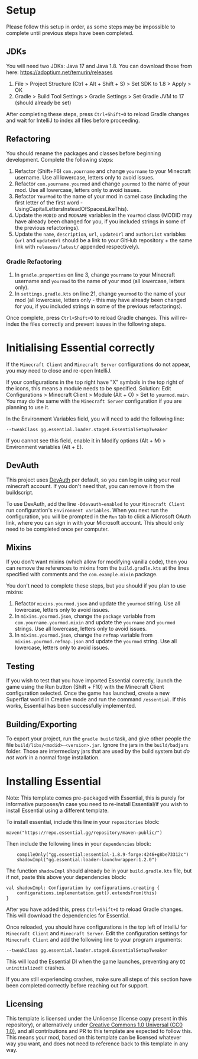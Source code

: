 # Setup
Please follow this setup in order, as some steps may be impossible to complete until previous steps have been completed.

## JDKs
You will need two JDKs: Java 17 and Java 1.8. You can download those from here: https://adoptium.net/temurin/releases

1. File > Project Structure (Ctrl + Alt + Shift + S) > Set SDK to 1.8 > Apply > OK
1. Gradle > Build Tool Settings > Gradle Settings > Set Gradle JVM to 17 (should already be set)

After completing these steps, press `Ctrl+Shift+O` to reload Gradle changes and wait for IntelliJ to index all files before proceeding.

## Refactoring
You should rename the packages and classes before beginning development. Complete the following steps:

1. Refactor (Shift+F6) `com.yourname` and change `yourname` to your Minecraft username. Use all lowercase, letters only to avoid issues.
2. Refactor `com.yourname.yourmod` and change `yourmod` to the name of your mod. Use all lowercase, letters only to avoid issues.
3. Refactor `YourMod` to the name of your mod in camel case (including the first letter of the first word - UsingCapitalLettersInsteadOfSpacesLikeThis).
4. Update the `MODID` and `MODNAME` variables in the `YourMod` class (MODID may have already been changed for you, if you included strings in some of the previous refactorings).
5. Update the `name`, `description`, `url`, `updateUrl` and `authorList` variables (`url` and `updateUrl` should be a link to your GitHub repository + the same link with `releases/latest/` appended respectively).

### Gradle Refactoring
1. In `gradle.properties` on line 3, change `yourname` to your Minecraft username and `yourmod` to the name of your mod (all lowercase, letters only).
2. In `settings.gradle.kts` on line 21, change `yourmod` to the name of your mod (all lowercase, letters only - this may have already been changed for you, if you included strings in some of the previous refactorings).

Once complete, press `Ctrl+Shift+O` to reload Gradle changes. This will re-index the files correctly and prevent issues in the following steps.



# Initialising Essential correctly
If the `Minecraft Client` and `Minecraft Server` configurations do not appear, you may need to close and re-open IntelliJ.

If your configurations in the top right have "X" symbols in the top right of the icons, this means a module needs to be specified.
Solution: Edit Configurations > Minecraft Client > Module (Alt + O) > Set to `yourmod.main`.
You may do the same with the `Minecraft Server` configuration if you are planning to use it.

In the Environment Variables field, you will need to add the following line:
```
--tweakClass gg.essential.loader.stage0.EssentialSetupTweaker
```

If you cannot see this field, enable it in Modify options (Alt + M) > Environment variables (Alt + E).

## DevAuth
This project uses [DevAuth](https://github.com/DJtheRedstoner/DevAuth) per default, so you can log in using your real minecraft account. If you don't need that, you can remove it from the buildscript.

To use DevAuth, add the line `-Ddevauth=enabled` to your `Minecraft Client` run configuration's `Environment variables`.
When you next run the configuration, you will be prompted in the `Run` tab to click a Microsoft OAuth link, where you can sign in with your Microsoft account.
This should only need to be completed once per computer.

## Mixins
If you don't want mixins (which allow for modifying vanilla code), then you can remove the references to mixins from the `build.gradle.kts` at the lines specified with comments and the `com.example.mixin` package.

You don't need to complete these steps, but you should if you plan to use mixins:

1. Refactor `mixins.yourmod.json` and update the `yourmod` string. Use all lowercase, letters only to avoid issues.
2. In `mixins.yourmod.json`, change the `package` variable from `com.yourname.yourmod.mixin` and update the `yourname` and `yourmod` strings. Use all lowercase, letters only to avoid issues.
3. In `mixins.yourmod.json`, change the `refmap` variable from `mixins.yourmod.refmap.json` and update the `yourmod` string. Use all lowercase, letters only to avoid issues.

## Testing
If you wish to test that you have imported Essential correctly, launch the game using the Run button (Shift + F10) with the Minecraft Client configuration selected.
Once the game has launched, create a new Superflat world in Creative mode and run the command `/essential`.
If this works, Essential has been successfully implemented.

## Building/Exporting
To export your project, run the `gradle build` task, and give other people the file `build/libs/<modid>-<version>.jar`.
Ignore the jars in the `build/badjars` folder. Those are intermediary jars that are used by the build system but *do not work* in a normal forge installation.



# Installing Essential
Note: This template comes pre-packaged with Essential, this is purely for informative purposes/in case you need to re-install Essential/if you wish to install Essential using a different template.

To install essential, include this line in your `repositories` block:
```
maven("https://repo.essential.gg/repository/maven-public/")
```

Then include the following lines in your `dependencies` block:
```
    compileOnly("gg.essential:essential-1.8.9-forge:4246+g8be73312c")
    shadowImpl("gg.essential:loader-launchwrapper:1.2.0")
```

The function `shadowImpl` should already be in your `build.gradle.kts` file, but if not, paste this above your dependencies block:
```
val shadowImpl: Configuration by configurations.creating {
    configurations.implementation.get().extendsFrom(this)
}
```

After you have added this, press `Ctrl+Shift+O` to reload Gradle changes. This will download the dependencies for Essential.

Once reloaded, you should have configurations in the top left of IntelliJ for `Minecraft Client` and `Minecraft Server`. Edit the configuration settings for `Minecraft Client` and add the following line to your program arguments:
```
--tweakClass gg.essential.loader.stage0.EssentialSetupTweaker
```

This will load the Essential DI when the game launches, preventing any `DI uninitialized!` crashes.

If you are still experiencing crashes, make sure all steps of this section have been completed correctly before reaching out for support.

## Licensing

This template is licensed under the Unlicense (license copy present in this repository), or alternatively under [Creative Commons 1.0 Universal (CC0 1.0)](https://creativecommons.org/publicdomain/zero/1.0/), and all contributions and PR to this template are expected to follow this. This means your mod, based on this template can be licensed whatever way you want, and does not need to reference back to this template in any way.
